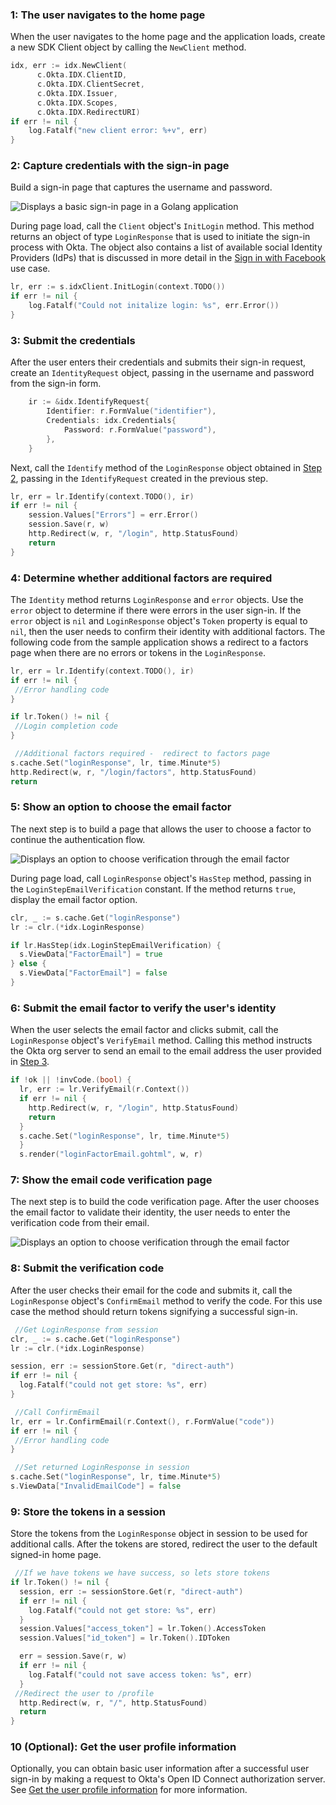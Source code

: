 ### 1: The user navigates to the home page

When the user navigates to the home page and the application loads, create a new
SDK Client object by calling the `NewClient` method.

```go
idx, err := idx.NewClient(
      c.Okta.IDX.ClientID,
      c.Okta.IDX.ClientSecret,
      c.Okta.IDX.Issuer,
      c.Okta.IDX.Scopes,
      c.Okta.IDX.RedirectURI)
if err != nil {
    log.Fatalf("new client error: %+v", err)
}
```

### 2: Capture credentials with the sign-in page

Build a sign-in page that captures the username and password.

<div class="common-image-format common-image-format-vertical-margin">

![Displays a basic sign-in page in a Golang application](/img/oie-embedded-sdk/oie-embedded-sdk-go-use-case-basic-sign-on-page.png)

</div>

During page load, call the `Client` object's `InitLogin` method. This method returns an object of type
`LoginResponse` that is used to initiate the sign-in process with Okta. The object
also contains a list of available social Identity Providers (IdPs) that is discussed in more detail in the
[Sign in with Facebook](/docs/guides/oie-embedded-sdk-use-case-sign-in-soc-idp/go/main/)
use case.

```go
lr, err := s.idxClient.InitLogin(context.TODO())
if err != nil {
	log.Fatalf("Could not initalize login: %s", err.Error())
}
```

### 3: Submit the credentials

After the user enters their credentials and submits their sign-in request,
create an `IdentityRequest` object, passing in the username and password from the
sign-in form.

```go
    ir := &idx.IdentifyRequest{
        Identifier: r.FormValue("identifier"),
        Credentials: idx.Credentials{
            Password: r.FormValue("password"),
        },
    }
```

Next, call the `Identify` method of the `LoginResponse` object obtained in
[Step 2](#_2-capture-credentials-with-the-sign-in-page), passing in the `IdentifyRequest`
created in the previous step.

```go
lr, err = lr.Identify(context.TODO(), ir)
if err != nil {
    session.Values["Errors"] = err.Error()
    session.Save(r, w)
    http.Redirect(w, r, "/login", http.StatusFound)
    return
}
```

### 4: Determine whether additional factors are required

The `Identity` method returns `LoginResponse` and `error`
objects. Use the `error` object to determine if there were errors in the
user sign-in. If the `error` object is `nil` and `LoginResponse` object's
`Token` property is equal to `nil`, then the user needs to confirm their identity
with additional factors. The following code from the sample application shows
a redirect to a factors page when there are no errors or tokens in the `LoginResponse`.

```go
lr, err = lr.Identify(context.TODO(), ir)
if err != nil {
 //Error handling code
}

if lr.Token() != nil {
 //Login completion code
}

 //Additional factors required -  redirect to factors page
s.cache.Set("loginResponse", lr, time.Minute*5)
http.Redirect(w, r, "/login/factors", http.StatusFound)
return
```

### 5: Show an option to choose the email factor

The next step is to build a page that allows the user to choose a factor
to continue the authentication flow.

<div class="common-image-format">

![Displays an option to choose verification through the email factor](/img/oie-embedded-sdk/oie-embedded-sdk-go-use-case-email-verify-page.png)

</div>

During page load, call `LoginResponse` object's `HasStep` method, passing in the
 `LoginStepEmailVerification` constant. If the method returns `true`, display
 the email factor option.

```go
clr, _ := s.cache.Get("loginResponse")
lr := clr.(*idx.LoginResponse)

if lr.HasStep(idx.LoginStepEmailVerification) {
  s.ViewData["FactorEmail"] = true
} else {
  s.ViewData["FactorEmail"] = false
}
```

### 6: Submit the email factor to verify the user's identity

When the user selects the email factor and clicks submit, call the `LoginResponse` object's
`VerifyEmail` method. Calling this method instructs the Okta org server to send an
email to the email address the user provided in [Step 3](#_3-submit-the-credentials).

```go
if !ok || !invCode.(bool) {
  lr, err := lr.VerifyEmail(r.Context())
  if err != nil {
    http.Redirect(w, r, "/login", http.StatusFound)
    return
  }
  s.cache.Set("loginResponse", lr, time.Minute*5)
  }
  s.render("loginFactorEmail.gohtml", w, r)

```

### 7: Show the email code verification page

The next step is to build the code verification page. After the user chooses the email factor
to validate their identity, the user needs to enter the verification code from their email.

<div class="common-image-format">

![Displays an option to choose verification through the email factor](/img/oie-embedded-sdk/oie-embedded-sdk-go-use-case-email-code-confirm-page.png)

</div>

### 8: Submit the verification code

After the user checks their email for the code and submits it, call the `LoginResponse` object's `ConfirmEmail`
method to verify the code. For this use case the method should return tokens signifying a successful sign-in.

```go
 //Get LoginResponse from session
clr, _ := s.cache.Get("loginResponse")
lr := clr.(*idx.LoginResponse)

session, err := sessionStore.Get(r, "direct-auth")
if err != nil {
  log.Fatalf("could not get store: %s", err)
}

 //Call ConfirmEmail
lr, err = lr.ConfirmEmail(r.Context(), r.FormValue("code"))
if err != nil {
 //Error handling code
}

 //Set returned LoginResponse in session
s.cache.Set("loginResponse", lr, time.Minute*5)
s.ViewData["InvalidEmailCode"] = false

```

### 9: Store the tokens in a session

Store the tokens from the `LoginResponse` object in session to be used for
additional calls. After the tokens are stored, redirect the user to the
default signed-in home page.

```go
 //If we have tokens we have success, so lets store tokens
if lr.Token() != nil {
  session, err := sessionStore.Get(r, "direct-auth")
  if err != nil {
    log.Fatalf("could not get store: %s", err)
  }
  session.Values["access_token"] = lr.Token().AccessToken
  session.Values["id_token"] = lr.Token().IDToken

  err = session.Save(r, w)
  if err != nil {
    log.Fatalf("could not save access token: %s", err)
  }
 //Redirect the user to /profile
  http.Redirect(w, r, "/", http.StatusFound)
  return
}
```

### 10 (Optional): Get the user profile information

Optionally, you can obtain basic user information after a successful user sign-in by making a request to Okta's Open ID Connect authorization server. See [Get the user profile information](/docs/guides/oie-embedded-sdk-use-case-basic-sign-in/go/main/#get-the-user-profile-information) for more information.
